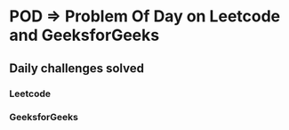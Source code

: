 <h1> POD => Problem Of Day on Leetcode and GeeksforGeeks </h1>
<h2> Daily challenges solved </h2>

<h3> Leetcode </h3>
<h3> GeeksforGeeks </h3>